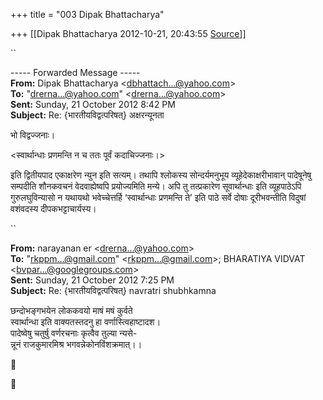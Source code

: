 +++
title = "003 Dipak Bhattacharya"

+++
[[Dipak Bhattacharya	2012-10-21, 20:43:55 [Source](https://groups.google.com/g/bvparishat/c/uqMxzCy3QFE)]]



``

  

----- Forwarded Message -----  
**From:** Dipak Bhattacharya \<[dbhattach...@yahoo.com]()\>  
**To:** "[drerna...@yahoo.com]()" \<[drerna...@yahoo.com]()\>  
**Sent:** Sunday, 21 October 2012 8:42 PM  
**Subject:** Re: {भारतीयविद्वत्परिषत्} अक्षरन्यूनता  

  

भो विद्वज्जनाः।



\<स्वार्थान्धाः प्रणमन्ति न च ततः पूर्वं कदाचिज्जनाः।\>

इति द्वितीयपाद एकाक्षरेण न्युन इति सत्यम्। तथापि श्लोकस्य सोन्दर्यमनुभूय व्यूहेदेकाक्षरीभावान् पादेषूनेषु सम्पदीति शौनकवचनं वेदवाह्येष्वपि प्रयोज्यमिति मन्ये। अपि तु तत्प्रकारेण सूवार्थान्धाः इति व्यूहपाठेऽपि गुरुलघुविन्यासो न यथायथो भवेच्चेत्तर्हि ‘स्वार्थान्धाः प्रणमन्ति ते’ इति पाठे सर्वे दोषाः दूरीभवन्तीति विदुषां वशंवदस्य दीपकभट्टाचार्यस्य।

``

  

**From:** narayanan er \<[drerna...@yahoo.com]()\>  
**To:** "[rkppm...@gmail.com]()" \<[rkppm...@gmail.com]()\>; BHARATIYA VIDVAT \<[bvpar...@googlegroups.com]()\>  
**Sent:** Sunday, 21 October 2012 7:25 PM  
**Subject:** Re: {भारतीयविद्वत्परिषत्} navratri shubhkamna  

  

छन्दोभङ्गभयेन लोककवयो माषं मषं कुर्वते  
स्वार्थान्धा इति वाक्यतस्तदनु हा वर्णास्त्विहाष्टादश।  
पादेष्वेषु चतुर्षु वर्णरचनाः कृत्वैव तुल्या न्यसे-  
न्नूनं राजकुमारमिश्र भगवन्नेकोनविंशक्रमात्।।

  





